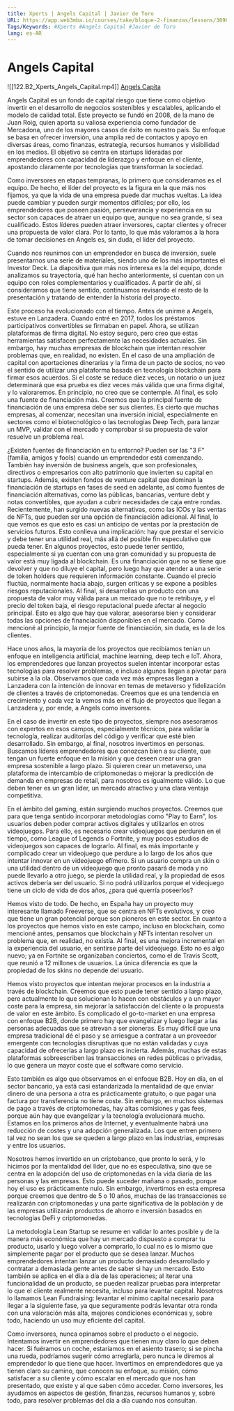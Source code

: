 ```yaml
---
title: Xperts | Angels Capital | Javier de Toro
URL: https://app.web3mba.io/courses/take/bloque-2-finanzas/lessons/38965391-xperts-angels-capital-javier-de-toro
Tags/Keywords: #Xperts #Angels Capital #Javier de Toro
lang: es-AR
---
```

# Angels Capital
![[122.B2_Xperts_Angels_Capital.mp4]]
[Angels Capita](https://app.web3mba.io?wvideo=bz92qqtyjy)

Angels Capital es un fondo de capital riesgo que tiene como objetivo invertir en el desarrollo de negocios sostenibles y escalables, aplicando el modelo de calidad total. Este proyecto se fundó en 2008, de la mano de Juan Roig, quien aporta su valiosa experiencia como fundador de Mercadona, uno de los mayores casos de éxito en nuestro país. Su enfoque se basa en ofrecer inversión, una amplia red de contactos y apoyo en diversas áreas, como finanzas, estrategia, recursos humanos y visibilidad en los medios. El objetivo se centra en startups lideradas por emprendedores con capacidad de liderazgo y enfoque en el cliente, apostando claramente por tecnologías que transforman la sociedad.

Como inversores en etapas tempranas, lo primero que consideramos es el equipo. De hecho, el líder del proyecto es la figura en la que más nos fijamos, ya que la vida de una empresa puede dar muchas vueltas. La idea puede cambiar y pueden surgir momentos difíciles; por ello, los emprendedores que poseen pasión, perseverancia y experiencia en su sector son capaces de atraer un equipo que, aunque no sea grande, sí sea cualificado. Estos líderes pueden atraer inversores, captar clientes y ofrecer una propuesta de valor clara. Por lo tanto, lo que más valoramos a la hora de tomar decisiones en Angels es, sin duda, el líder del proyecto.

Cuando nos reunimos con un emprendedor en busca de inversión, suele presentarnos una serie de materiales, siendo uno de los más importantes el Investor Deck. La diapositiva que más nos interesa es la del equipo, donde analizamos su trayectoria, qué han hecho anteriormente, si cuentan con un equipo con roles complementarios y cualificados. A partir de ahí, si consideramos que tiene sentido, continuamos revisando el resto de la presentación y tratando de entender la historia del proyecto.

Este proceso ha evolucionado con el tiempo. Antes de unirme a Angels, estuve en Lanzadera. Cuando entré en 2017, todos los préstamos participativos convertibles se firmaban en papel. Ahora, se utilizan plataformas de firma digital. No estoy seguro, pero creo que estas herramientas satisfacen perfectamente las necesidades actuales. Sin embargo, hay muchas empresas de blockchain que intentan resolver problemas que, en realidad, no existen. En el caso de una ampliación de capital con aportaciones dinerarias y la firma de un pacto de socios, no veo el sentido de utilizar una plataforma basada en tecnología blockchain para firmar esos acuerdos. Si el coste se reduce diez veces, un notario o un juez determinará que esa prueba es diez veces más válida que una firma digital, y lo valoraremos. En principio, no creo que se contemple. Al final, es solo una fuente de financiación más. Creemos que la principal fuente de financiación de una empresa debe ser sus clientes. Es cierto que muchas empresas, al comenzar, necesitan una inversión inicial, especialmente en sectores como el biotecnológico o las tecnologías Deep Tech, para lanzar un MVP, validar con el mercado y comprobar si su propuesta de valor resuelve un problema real.

¿Existen fuentes de financiación en tu entorno? Pueden ser las "3 F" (familia, amigos y fools) cuando un emprendedor está comenzando. También hay inversión de business angels, que son profesionales, directivos o empresarios con alto patrimonio que invierten su capital en startups. Además, existen fondos de venture capital que dominan la financiación de startups en fases de seed en adelante, así como fuentes de financiación alternativas, como las públicas, bancarias, venture debt y notas convertibles, que ayudan a cubrir necesidades de caja entre rondas. Recientemente, han surgido nuevas alternativas, como las ICOs y las ventas de NFTs, que pueden ser una opción de financiación adicional. Al final, lo que vemos es que esto es casi un anticipo de ventas por la prestación de servicios futuros. Esto conlleva una implicación: hay que prestar el servicio y debe tener una utilidad real, más allá del posible fin especulativo que pueda tener. En algunos proyectos, esto puede tener sentido, especialmente si ya cuentan con una gran comunidad y su propuesta de valor está muy ligada al blockchain. Es una financiación que no se tiene que devolver y que no diluye el capital, pero luego hay que atender a una serie de token holders que requieren información constante. Cuando el precio fluctúa, normalmente hacia abajo, surgen críticas y se expone a posibles riesgos reputacionales. Al final, si desarrollas un producto con una propuesta de valor muy válida para un mercado que no te retribuye, y el precio del token baja, el riesgo reputacional puede afectar al negocio principal. Esto es algo que hay que valorar, asesorarse bien y considerar todas las opciones de financiación disponibles en el mercado. Como mencioné al principio, la mejor fuente de financiación, sin duda, es la de los clientes.

Hace unos años, la mayoría de los proyectos que recibíamos tenían un enfoque en inteligencia artificial, machine learning, deep tech e IoT. Ahora, los emprendedores que lanzan proyectos suelen intentar incorporar estas tecnologías para resolver problemas, e incluso algunos llegan a pivotar para subirse a la ola. Observamos que cada vez más empresas llegan a Lanzadera con la intención de innovar en temas de metaverso y fidelización de clientes a través de criptomonedas. Creemos que es una tendencia en crecimiento y cada vez la vemos más en el flujo de proyectos que llegan a Lanzadera y, por ende, a Angels como inversores.

En el caso de invertir en este tipo de proyectos, siempre nos asesoramos con expertos en esos campos, especialmente técnicos, para validar la tecnología, realizar auditorías del código y verificar que esté bien desarrollado. Sin embargo, al final, nosotros invertimos en personas. Buscamos líderes emprendedores que conozcan bien a su cliente, que tengan un fuerte enfoque en la misión y que deseen crear una gran empresa sostenible a largo plazo. Si quieren crear un metaverso, una plataforma de intercambio de criptomonedas o mejorar la predicción de demanda en empresas de retail, para nosotros es igualmente válido. Lo que deben tener es un gran líder, un mercado atractivo y una clara ventaja competitiva.

En el ámbito del gaming, están surgiendo muchos proyectos. Creemos que para que tenga sentido incorporar metodologías como "Play to Earn", los usuarios deben poder comprar activos digitales y utilizarlos en otros videojuegos. Para ello, es necesario crear videojuegos que perduren en el tiempo, como League of Legends o Fortnite, y muy pocos estudios de videojuegos son capaces de lograrlo. Al final, es más importante y complicado crear un videojuego que perdure a lo largo de los años que intentar innovar en un videojuego efímero. Si un usuario compra un skin o una utilidad dentro de un videojuego que pronto pasará de moda y no puede llevarlo a otro juego, se pierde la utilidad real, y la propiedad de esos activos debería ser del usuario. Si no podrá utilizarlos porque el videojuego tiene un ciclo de vida de dos años, ¿para qué querría poseerlos?

Hemos visto de todo. De hecho, en España hay un proyecto muy interesante llamado Freeverse, que se centra en NFTs evolutivos, y creo que tiene un gran potencial porque son pioneros en este sector. En cuanto a los proyectos que hemos visto en este campo, incluso en blockchain, como mencioné antes, pensamos que blockchain y NFTs intentan resolver un problema que, en realidad, no existía. Al final, es una mejora incremental en la experiencia del usuario, en sentirse parte del videojuego. Esto no es algo nuevo; ya en Fortnite se organizaban conciertos, como el de Travis Scott, que reunió a 12 millones de usuarios. La única diferencia es que la propiedad de los skins no depende del usuario.

Hemos visto proyectos que intentan mejorar procesos en la industria a través de blockchain. Creemos que esto puede tener sentido a largo plazo, pero actualmente lo que solucionan lo hacen con obstáculos y a un mayor coste para la empresa, sin mejorar la satisfacción del cliente o la propuesta de valor en este ámbito. Es complicado el go-to-market en una empresa con enfoque B2B, donde primero hay que evangelizar y luego llegar a las personas adecuadas que se atrevan a ser pioneras. Es muy difícil que una empresa tradicional dé el paso y se arriesgue a contratar a un proveedor emergente con tecnologías disruptivas que no están validadas y cuya capacidad de ofrecerlas a largo plazo es incierta. Además, muchas de estas plataformas sobreescriben las transacciones en redes públicas o privadas, lo que genera un mayor coste que el software como servicio.

Esto también es algo que observamos en el enfoque B2B. Hoy en día, en el sector bancario, ya está casi estandarizada la mentalidad de que enviar dinero de una persona a otra es prácticamente gratuito, o que pagar una factura por transferencia no tiene coste. Sin embargo, en muchos sistemas de pago a través de criptomonedas, hay altas comisiones y gas fees, porque aún hay que evangelizar y la tecnología evolucionará mucho. Estamos en los primeros años de Internet, y eventualmente habrá una reducción de costes y una adopción generalizada. Los que entren primero tal vez no sean los que se queden a largo plazo en las industrias, empresas y entre los usuarios.

Nosotros hemos invertido en un criptobanco, que pronto lo será, y lo hicimos por la mentalidad del líder, que no es especulativa, sino que se centra en la adopción del uso de criptomonedas en la vida diaria de las personas y las empresas. Esto puede suceder mañana o pasado, porque hoy el uso es prácticamente nulo. Sin embargo, invertimos en esta empresa porque creemos que dentro de 5 o 10 años, muchas de las transacciones se realizarán con criptomonedas y una parte significativa de la población y de las empresas utilizarán productos de ahorro e inversión basados en tecnologías DeFi y criptomonedas.

La metodología Lean Startup se resume en validar lo antes posible y de la manera más económica que hay un mercado dispuesto a comprar tu producto, usarlo y luego volver a comprarlo, lo cual no es lo mismo que simplemente pagar por el producto que se desea lanzar. Muchos emprendedores intentan lanzar un producto demasiado desarrollado y contratar a demasiada gente antes de saber si hay un mercado. Esto también se aplica en el día a día de las operaciones; al iterar una funcionalidad de un producto, se pueden realizar pruebas para interpretar lo que el cliente realmente necesita, incluso para levantar capital. Nosotros lo llamamos Lean Fundraising: levantar el mínimo capital necesario para llegar a la siguiente fase, ya que seguramente podrás levantar otra ronda con una valoración más alta, mejores condiciones económicas y, sobre todo, haciendo un uso muy eficiente del capital.

Como inversores, nunca opinamos sobre el producto o el negocio. Intentamos invertir en emprendedores que tienen muy claro lo que deben hacer. Si fuéramos un coche, estaríamos en el asiento trasero; si se pincha una rueda, podríamos sugerir cómo arreglarla, pero nunca le diremos al emprendedor lo que tiene que hacer. Invertimos en emprendedores que ya tienen claro su camino, que conocen su enfoque, su misión, cómo satisfacer a su cliente y cómo escalar en el mercado que nos han presentado, que existe y al que saben cómo acceder. Como inversores, les ayudamos en aspectos de gestión, finanzas, recursos humanos y, sobre todo, para resolver problemas del día a día cuando nos consultan.